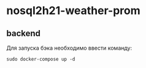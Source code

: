# nosql2h21-weather-prom

## backend
Для запуска бэка необходимо ввести команду:

``
sudo docker-compose up -d
``